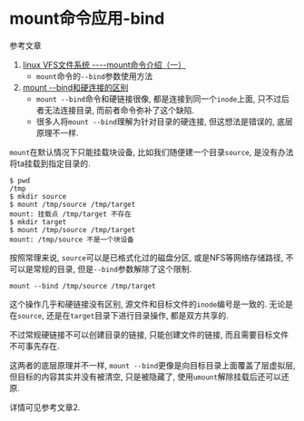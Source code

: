 # mount命令应用-bind

参考文章

1. [linux VFS文件系统 ----mount命令介绍（一）](https://blog.csdn.net/weixin_37867857/article/details/90510607)
    - `mount`命令的`--bind`参数使用方法
2. [mount --bind和硬连接的区别](https://blog.csdn.net/shengxia1999/article/details/52060354)
    - `mount --bind`命令和硬链接很像, 都是连接到同一个`inode`上面, 只不过后者无法连接目录, 而前者命令弥补了这个缺陷.
    - 很多人将`mount --bind`理解为针对目录的硬连接, 但这想法是错误的, 底层原理不一样.

`mount`在默认情况下只能挂载块设备, 比如我们随便建一个目录`source`, 是没有办法将ta挂载到指定目录的. 

```console
$ pwd
/tmp
$ mkdir source
$ mount /tmp/source /tmp/target
mount: 挂载点 /tmp/target 不存在
$ mkdir target
$ mount /tmp/source /tmp/target
mount: /tmp/source 不是一个块设备
```

按照常理来说, `source`可以是已格式化过的磁盘分区, 或是NFS等网络存储路径, 不可以是常规的目录, 但是`--bind`参数解除了这个限制.

```
mount --bind /tmp/source /tmp/target
```

这个操作几乎和硬链接没有区别, 源文件和目标文件的`inode`编号是一致的. 无论是在`source`, 还是在`target`目录下进行目录操作, 都是双方共享的.

不过常规硬链接不可以创建目录的链接, 只能创建文件的链接, 而且需要目标文件不可事先存在.

这两者的底层原理并不一样, `mount --bind`更像是向目标目录上面覆盖了层虚拟层, 但目标的内容其实并没有被清空, 只是被隐藏了, 使用`umount`解除挂载后还可以还原.

详情可见参考文章2.
